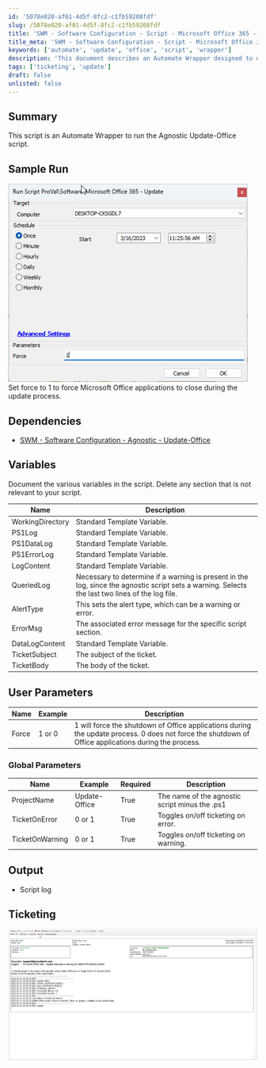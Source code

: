 ```yaml
---
id: '5078e020-af01-4d5f-8fc2-c1fb59208fdf'
slug: /5078e020-af01-4d5f-8fc2-c1fb59208fdf
title: 'SWM - Software Configuration - Script - Microsoft Office 365 - Update'
title_meta: 'SWM - Software Configuration - Script - Microsoft Office 365 - Update'
keywords: ['automate', 'update', 'office', 'script', 'wrapper']
description: 'This document describes an Automate Wrapper designed to execute the Agnostic Update-Office script, detailing its dependencies, variables, user parameters, global parameters, and ticketing features. It provides a comprehensive guide for users to effectively utilize the script for updating Microsoft Office applications.'
tags: ['ticketing', 'update']
draft: false
unlisted: false
---
```


## Summary

This script is an Automate Wrapper to run the Agnostic Update-Office script.

## Sample Run

![Sample Run](../../../static/img/docs/5078e020-af01-4d5f-8fc2-c1fb59208fdf/image_1.png)  
Set force to 1 to force Microsoft Office applications to close during the update process.

## Dependencies

- [SWM - Software Configuration - Agnostic - Update-Office](/docs/498075f7-623c-4b92-9fbc-fe0f5e7113a4  )

## Variables

Document the various variables in the script. Delete any section that is not relevant to your script.

| Name              | Description                                                                                      |
|-------------------|--------------------------------------------------------------------------------------------------|
| WorkingDirectory   | Standard Template Variable.                                                                      |
| PS1Log            | Standard Template Variable.                                                                      |
| PS1DataLog        | Standard Template Variable.                                                                      |
| PS1ErrorLog       | Standard Template Variable.                                                                      |
| LogContent        | Standard Template Variable.                                                                      |
| QueriedLog        | Necessary to determine if a warning is present in the log, since the agnostic script sets a warning. Selects the last two lines of the log file. |
| AlertType         | This sets the alert type, which can be a warning or error.                                       |
| ErrorMsg          | The associated error message for the specific script section.                                   |
| DataLogContent    | Standard Template Variable.                                                                       |
| TicketSubject     | The subject of the ticket.                                                                        |
| TicketBody        | The body of the ticket.                                                                           |

## User Parameters

| Name   | Example | Description                                                                                   |
|--------|---------|-----------------------------------------------------------------------------------------------|
| Force  | 1 or 0  | 1 will force the shutdown of Office applications during the update process. 0 does not force the shutdown of Office applications during the process. |

### Global Parameters

| Name                | Example         | Required | Description                                                  |
|---------------------|-----------------|----------|--------------------------------------------------------------|
| ProjectName         | Update-Office   | True     | The name of the agnostic script minus the .ps1              |
| TicketOnError       | 0 or 1          | True     | Toggles on/off ticketing on error.                          |
| TicketOnWarning     | 0 or 1          | True     | Toggles on/off ticketing on warning.                        |

## Output

- Script log

## Ticketing

![Ticketing](../../../static/img/docs/5078e020-af01-4d5f-8fc2-c1fb59208fdf/image_2.png)

